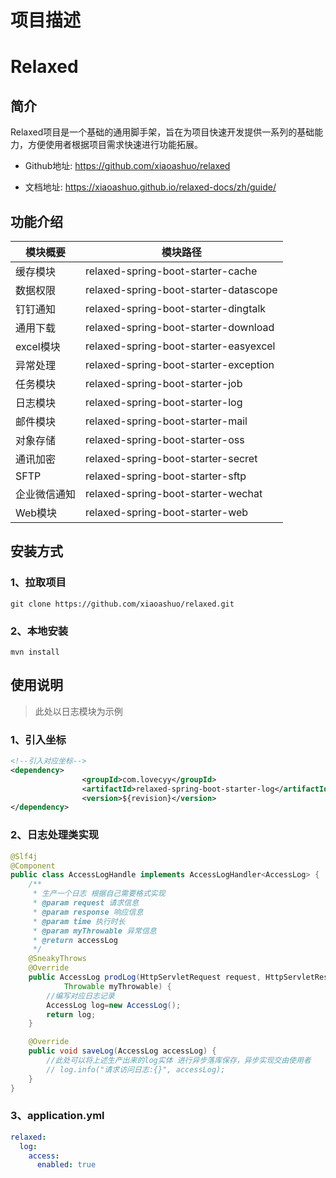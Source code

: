 # 项目描述

# Relaxed

## 简介

Relaxed项目是一个基础的通用脚手架，旨在为项目快速开发提供一系列的基础能力，方便使用者根据项目需求快速进行功能拓展。

- Github地址:  https://github.com/xiaoashuo/relaxed

- 文档地址: https://xiaoashuo.github.io/relaxed-docs/zh/guide/

## 功能介绍

| 模块概要     | 模块路径                              |
| ------------ | ------------------------------------- |
| 缓存模块     | relaxed-spring-boot-starter-cache     |
| 数据权限     | relaxed-spring-boot-starter-datascope |
| 钉钉通知     | relaxed-spring-boot-starter-dingtalk  |
| 通用下载     | relaxed-spring-boot-starter-download  |
| excel模块    | relaxed-spring-boot-starter-easyexcel |
| 异常处理     | relaxed-spring-boot-starter-exception |
| 任务模块     | relaxed-spring-boot-starter-job       |
| 日志模块     | relaxed-spring-boot-starter-log       |
| 邮件模块     | relaxed-spring-boot-starter-mail      |
| 对象存储     | relaxed-spring-boot-starter-oss       |
| 通讯加密     | relaxed-spring-boot-starter-secret    |
| SFTP         | relaxed-spring-boot-starter-sftp      |
| 企业微信通知 | relaxed-spring-boot-starter-wechat    |
| Web模块      | relaxed-spring-boot-starter-web       |

## 安装方式

### 1、拉取项目

```shell
git clone https://github.com/xiaoashuo/relaxed.git
```

### 2、本地安装

```shell
mvn install
```

## 使用说明

> 此处以日志模块为示例

### 1、引入坐标

```xml
<!--引入对应坐标-->     
<dependency>
                <groupId>com.lovecyy</groupId>
                <artifactId>relaxed-spring-boot-starter-log</artifactId>
                <version>${revision}</version>
</dependency>
```

### 2、日志处理类实现

```java
@Slf4j
@Component
public class AccessLogHandle implements AccessLogHandler<AccessLog> {
	/**
	 * 生产一个日志 根据自己需要格式实现
	 * @param request 请求信息
	 * @param response 响应信息
	 * @param time 执行时长
	 * @param myThrowable 异常信息
	 * @return accessLog
	 */
	@SneakyThrows
	@Override
	public AccessLog prodLog(HttpServletRequest request, HttpServletResponse response, Long time,
			Throwable myThrowable) {
        //编写对应日志记录
        AccessLog log=new AccessLog();
		return log;
	}

	@Override
	public void saveLog(AccessLog accessLog) {
		//此处可以将上述生产出来的log实体 进行异步落库保存，异步实现交由使用者
		// log.info("请求访问日志:{}", accessLog);
	}
}
```



### 3、application.yml

```yml
relaxed:
  log:
    access:
      enabled: true
```

